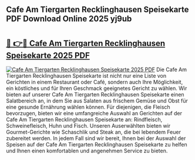 ## Cafe Am Tiergarten Recklinghausen Speisekarte PDF Download Online 2025 yj9ub

# <h2><a href="http://gcar3k.nevu.top/?p=Cafe+Am+Tiergarten+Recklinghausen+Speisekarte">🔗 👉🔴 Cafe Am Tiergarten Recklinghausen Speisekarte 2025 PDF</a></h2>

[![Cafe Am Tiergarten Recklinghausen Speisekarte 2025 PDF](https://i.imgur.com/dBaPXMq.png)](http://gcar3k.nevu.top/?p=Cafe+Am+Tiergarten+Recklinghausen+Speisekarte)
Die Cafe Am Tiergarten Recklinghausen Speisekarte ist nicht nur eine Liste von Gerichten in einem Restaurant oder Café, sondern auch Ihre Möglichkeit, ein köstliches und für Ihren Geschmack geeignetes Gericht zu wählen. Wir bieten auf unserer Cafe Am Tiergarten Recklinghausen Speisekarte einen Salatbereich an, in dem Sie aus Salaten aus frischem Gemüse und Obst für eine gesunde Ernährung wählen können. Für diejenigen, die Fleisch bevorzugen, bieten wir eine umfangreiche Auswahl an Gerichten auf der Cafe Am Tiergarten Recklinghausen Speisekarte an: Rindfleisch, Schweinefleisch, Huhn und Fisch. Unseren Auserwählten bieten wir Gourmet-Gerichte wie Schaschlik und Steak an, die bei lebendem Feuer zubereitet werden. In jedem Fall sind wir bereit, Ihnen bei der Auswahl der Speisen auf der Cafe Am Tiergarten Recklinghausen Speisekarte zu helfen und Ihnen einen komfortablen und angenehmen Service zu bieten.
